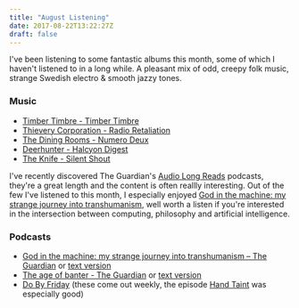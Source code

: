 ```yaml
---
title: "August Listening"
date: 2017-08-22T13:22:27Z
draft: false
---
```


I've been listening to some fantastic albums this month, some of which I haven't listened to in a long while. A pleasant mix of odd, creepy folk music, strange Swedish electro & smooth jazzy tones.

### Music

* [Timber Timbre - Timber Timbre](https://open.spotify.com/album/1NjJn5lltXtt6W7xJ0qGpl)
* [Thievery Corporation - Radio Retaliation](https://open.spotify.com/album/7JK0l9nae3EcV6C1lz4LlG)
* [The Dining Rooms - Numero Deux](https://open.spotify.com/album/56qpUnH6KXKyGUWxhq0N1p)
* [Deerhunter - Halcyon Digest](https://open.spotify.com/album/1HUMjB15ARg96KIypcGzYY)
* [The Knife - Silent Shout](https://open.spotify.com/album/2Anrvckz5UvbyUqi6qlp8S)

I've recently discovered The Guardian's [Audio Long Reads](https://www.theguardian.com/news/series/the-audio-long-read) podcasts, they're a great length and the content is often reallly interesting. Out of the few I've listened to this month, I especially enjoyed [God in the machine: my strange journey into transhumanism](https://overcast.fm/+G2W0_J8nY), well worth a listen if you're interested in the intersection between computing, philosophy and artificial intelligence.

### Podcasts

* [God in the machine: my strange journey into transhumanism – The Guardian](https://overcast.fm/+G2W0_J8nY) or [text version](https://www.theguardian.com/technology/2017/apr/18/god-in-the-machine-my-strange-journey-into-transhumanism)
* [The age of banter - The Guardian](https://overcast.fm/+G2W0_7OQ4) or [text version](https://www.theguardian.com/society/2017/jun/30/the-age-of-banter)
* [Do By Friday](https://overcast.fm/itunes1169249168/do-by-friday) (these come out weekly, the episode [Hand Taint](https://overcast.fm/+HfJjkFZUU) was especially good)
